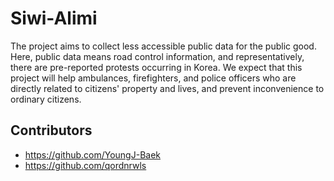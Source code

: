 # Siwi-Alimi
The project aims to collect less accessible public data for the public good. Here, public data means road control information, and representatively, there are pre-reported protests occurring in Korea. We expect that this project will help ambulances, firefighters, and police officers who are directly related to citizens' property and lives, and prevent inconvenience to ordinary citizens.

## Contributors
- https://github.com/YoungJ-Baek
- https://github.com/qordnrwls